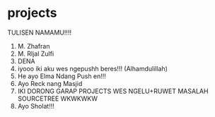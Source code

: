 # projects

TULISEN NAMAMU!!!!

1. M. Zhafran
2. M. RIjal Zulfi
3. DENA
4. iyooo iki aku wes ngepushh beres!!! (Alhamdulillah)
5. He ayo Elma Ndang Push en!!!
6. Ayo Reck nang Masjid
7. IKI DORONG GARAP PROJECTS WES NGELU+RUWET MASALAH SOURCETREE WKWKWKW
8. Ayo Sholat!!!